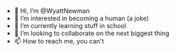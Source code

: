 - 👋 Hi, I’m @WyattNewman
- 👀 I’m interested in becoming a human (a joke)
- 🌱 I’m currently learning stuff in school
- 💞️ I’m looking to collaborate on the next biggest thing
- 📫 How to reach me, you can't

<!---
WyattNewman/WyattNewman is a ✨ special ✨ repository because its `README.md` (this file) appears on your GitHub profile.
You can click the Preview link to take a look at your changes.
--->
